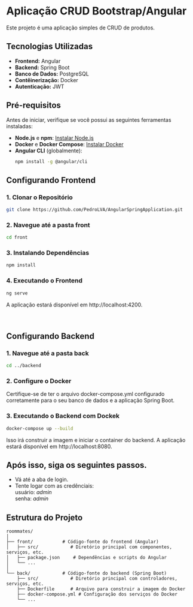 # Aplicação CRUD Bootstrap/Angular

 Este projeto é uma aplicação simples de CRUD de produtos.

## Tecnologias Utilizadas

- **Frontend:** Angular
- **Backend:** Spring Boot
- **Banco de Dados:** PostgreSQL
- **Contêinerização:** Docker
- **Autenticação:** JWT

## Pré-requisitos

Antes de iniciar, verifique se você possui as seguintes ferramentas instaladas:

- **Node.js** e **npm**: [Instalar Node.js](https://nodejs.org/)
- **Docker** e **Docker Compose**: [Instalar Docker](https://docs.docker.com/get-docker/)
- **Angular CLI** (globalmente):  
  ```bash
  npm install -g @angular/cli
  ```

## Configurando Frontend

### 1. Clonar o Repositório

```bash
git clone https://github.com/PedroLVA/AngularSpringApplication.git
```
### 2. Navegue até a pasta front

```bash
cd front
```
### 3. Instalando Dependências

```bash
npm install
```

### 4. Executando o Frontend

```bash
ng serve
```
A aplicação estará disponível em http://localhost:4200.
<br><br><br>
## Configurando Backend

### 1. Navegue até a pasta back

```bash
cd ../backend
```

### 2. Configure o Docker
Certifique-se de ter o arquivo docker-compose.yml configurado corretamente para o seu banco de dados e a aplicação Spring Boot.

### 3. Executando o Backend com Dockek

```bash
docker-compose up --build
```
Isso irá construir a imagem e iniciar o container do backend. A aplicação estará disponível em http://localhost:8080.
<br>

## Após isso, siga os seguintes passos.

- Vá até a aba de login.
- Tente logar com as credênciais:
  <br>usuário: *admin*
  <br>senha: *admin*


## Estrutura do Projeto

```plaintext
roommates/
│
├── front/           # Código-fonte do frontend (Angular)
│   ├── src/            # Diretório principal com componentes, serviços, etc.
│   ├── package.json     # Dependências e scripts do Angular
│   └── ...
│
└── back/            # Código-fonte do backend (Spring Boot)
    ├── src/            # Diretório principal com controladores, serviços, etc.
    ├── Dockerfile      # Arquivo para construir a imagem do Docker
    ├── docker-compose.yml # Configuração dos serviços do Docker
    └── ...
```


